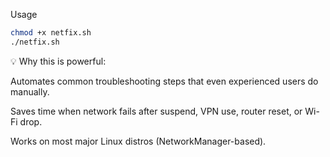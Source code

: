 Usage
```bash
chmod +x netfix.sh
./netfix.sh
```
💡 Why this is powerful:

Automates common troubleshooting steps that even experienced users do manually.

Saves time when network fails after suspend, VPN use, router reset, or Wi-Fi drop.

Works on most major Linux distros (NetworkManager-based).

